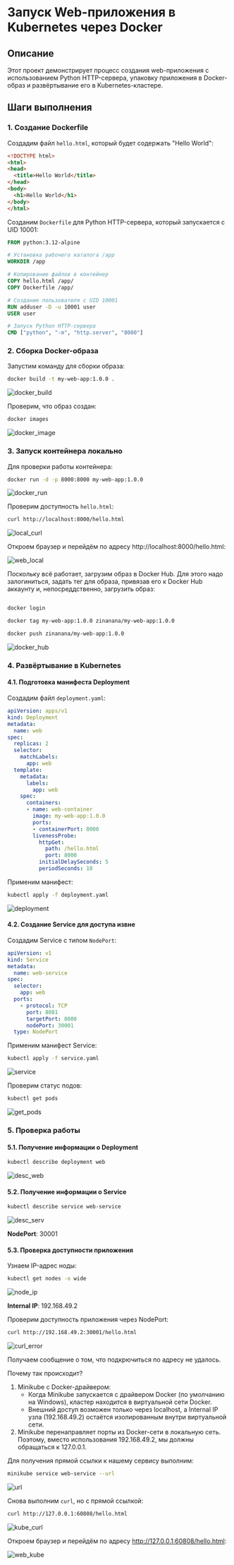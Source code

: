 # Запуск Web-приложения в Kubernetes через Docker

## Описание
Этот проект демонстрирует процесс создания web-приложения с использованием Python HTTP-сервера, упаковку приложения в Docker-образ и развёртывание его в Kubernetes-кластере.

## Шаги выполнения

### 1. Создание Dockerfile

Создадим файл `hello.html`, который будет содержать "Hello World":
```html
<!DOCTYPE html>
<html>
<head>
  <title>Hello World</title>
</head>
<body>
  <h1>Hello World</h1>
</body>
</html>
```

Созданим `Dockerfile` для Python HTTP-сервера, который запускается с UID 10001:

```dockerfile
FROM python:3.12-alpine

# Установка рабочего каталога /app
WORKDIR /app

# Копирование файлов в контейнер
COPY hello.html /app/
COPY Dockerfile /app/

# Создание пользователя с UID 10001
RUN adduser -D -u 10001 user
USER user

# Запуск Python HTTP-сервера
CMD ["python", "-m", "http.server", "8000"]
```


### 2. Сборка Docker-образа

Запустим команду для сборки образа:

```bash
docker build -t my-web-app:1.0.0 .
```
![docker_build](src/docker_build.png)


Проверим, что образ создан:

```bash
docker images
```

![docker_image](src/docker_image.png)


### 3. Запуск контейнера локально

Для проверки работы контейнера:

```bash
docker run -d -p 8000:8000 my-web-app:1.0.0
```

![docker_run](src/docker_run.png)

Проверим доступность `hello.html`:

```bash
curl http://localhost:8000/hello.html
```

![local_curl](src/local_curl.png)

Откроем браузер и перейдём по адресу http://localhost:8000/hello.html:

![web_local](src/web_local.png)

Поскольку всё работает, загрузим образ в Docker Hub. Для этого надо залогиниться, задать тег для образа, привязав его к Docker Hub аккаунту и, непосреддственно, загрузить образ:
```bash

docker login

docker tag my-web-app:1.0.0 zinanana/my-web-app:1.0.0

docker push zinanana/my-web-app:1.0.0
```

![docker_hub](src/docker_hub.png)


### 4. Развёртывание в Kubernetes

#### 4.1. Подготовка манифеста Deployment

Создадим файл `deployment.yaml`:

```yaml
apiVersion: apps/v1
kind: Deployment
metadata:
  name: web
spec:
  replicas: 2
  selector:
    matchLabels:
      app: web
  template:
    metadata:
      labels:
        app: web
    spec:
      containers:
      - name: web-container
        image: my-web-app:1.0.0
        ports:
        - containerPort: 8000
        livenessProbe:
          httpGet:
            path: /hello.html
            port: 8000
          initialDelaySeconds: 5
          periodSeconds: 10
```

Применим манифест:

```bash
kubectl apply -f deployment.yaml
```

![deployment](src/deployment.png)

#### 4.2. Создание Service для доступа извне
Создадим Service с типом `NodePort`:

```yaml
apiVersion: v1
kind: Service
metadata:
  name: web-service
spec:
  selector:
    app: web
  ports:
    - protocol: TCP
      port: 8081
      targetPort: 8000
      nodePort: 30001
  type: NodePort
```

Применим манифест Service:

```bash
kubectl apply -f service.yaml
```

![service](src/service.png)

Проверим статус подов:
```bash
kubectl get pods
```

![get_pods](src/get_pods.png)

### 5. Проверка работы

#### 5.1. Получение информации о Deployment

```bash
kubectl describe deployment web
```

![desc_web](src/desc_web.png)

#### 5.2. Получение информации о Service

```bash
kubectl describe service web-service
```

![desc_serv](src/desc_serv.png)

**NodePort**: 30001

#### 5.3. Проверка доступности приложения
Узнаем IP-адрес ноды:

```bash
kubectl get nodes -o wide
```

![node_ip](src/node_ip.png)

**Internal IP**: 192.168.49.2

Проверим доступность приложения через NodePort:

```bash
curl http://192.168.49.2:30001/hello.html
```

![curl_error](src/curl_error.png)

Получаем сообщение о том, что подкрючиться по адресу не удалось.

Почему так происходит?
1. Minikube с Docker-драйвером:
    - Когда Minikube запускается с драйвером Docker (по умолчанию на Windows), кластер находится в виртуальной сети Docker.
    - Внешний доступ возможен только через localhost, а Internal IP узла (192.168.49.2) остаётся изолированным внутри виртуальной сети.
2. Minikube перенаправляет порты из Docker-сети в локальную сеть. Поэтому, вместо использования 192.168.49.2, мы должны обращаться к 127.0.0.1.

Для получения прямой ссылки к нашему сервису выполним:

```bash
minikube service web-service --url
```
![url](src/url.png)

Снова выполним `curl`, но с прямой ссылкой:

```bash
curl http://127.0.0.1:60808/hello.html
```

![kube_curl](src/kube_curl.png)


Откроем браузер и перейдём по адресу http://127.0.0.1:60808/hello.html:

![web_kube](src/web_kube.png)

